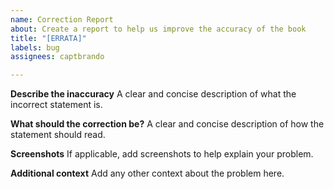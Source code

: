 ```yaml
---
name: Correction Report
about: Create a report to help us improve the accuracy of the book
title: "[ERRATA]"
labels: bug
assignees: captbrando

---
```


**Describe the inaccuracy**
A clear and concise description of what the incorrect statement is.

**What should the correction be?**
A clear and concise description of how the statement should read.

**Screenshots**
If applicable, add screenshots to help explain your problem.

**Additional context**
Add any other context about the problem here.
